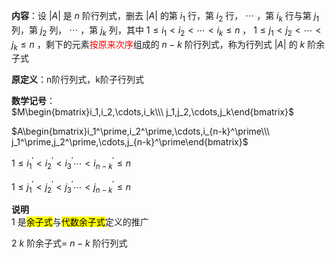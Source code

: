 **内容**：设 $|A|$ 是 $n$ 阶行列式，删去 $|A|$ 的第 $i_1$ 行，第 $i_2$ 行， $\cdots$ ，第 $i_k$ 行与第 $j_1$ 列，第 $j_2$ 列， $\cdots$ ，第 $j_k$ 列，其中 $1\leq i_1<i_2<\cdots<i_k\leq n$ ， $1\leq j_1<j_2<\cdots<j_k\leq n$ ，剩下的元素<font color=red>按原来次序</font>组成的 $n-k$ 阶行列式，称为行列式 $|A|$ 的 $k$ 阶余子式  
  
**原定义**：n阶行列式，k阶子行列式  
  
**数学记号**：  
 $M\begin{bmatrix}i_1,i_2,\cdots,i_k\\\ j_1,j_2,\cdots,j_k\end{bmatrix}$  
  
 $A\begin{bmatrix}i_1^\prime,i_2^\prime,\cdots,i_{n-k}^\prime\\\ j_1^\prime,j_2^\prime,\cdots,j_{n-k}^\prime\end{bmatrix}$  
  
 $1\le i_1^\prime<i_2^\prime<i_3^\prime\cdots  
<i_{n-k}^\prime\le n$  
  
 $1\le j_1^\prime<j_2^\prime<j_3^\prime  
\cdots <j_{n-k}^\prime\le n$  
  
**说明**  
1 是<mark>余子式</mark>与<mark>代数余子式</mark>定义的推广  
  
2  $k$ 阶余子式= $n-k$ 阶行列式  
